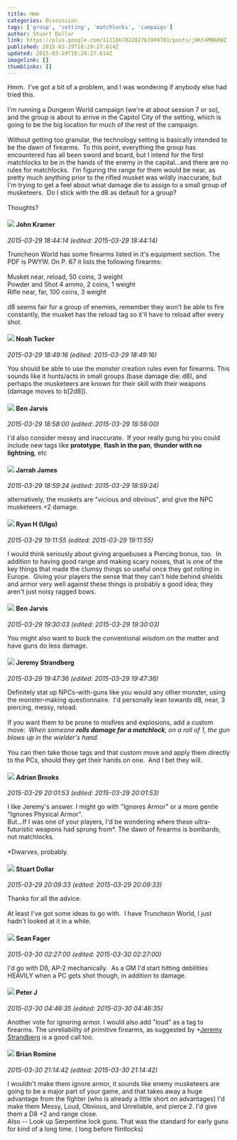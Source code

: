 ```yaml
---
title: Hmm
categories: Discussion
tags: ['group', 'setting', 'matchlocks', 'campaign']
author: Stuart Dollar
link: https://plus.google.com/111186782282761949701/posts/j8Kt4MN6RWZ
published: 2015-03-29T18:29:27.614Z
updated: 2015-03-29T18:29:27.614Z
imagelink: []
thumblinks: []
---
```


Hmm.  I&#39;ve got a bit of a problem, and I was wondering if anybody else had tried this.<br /><br />I&#39;m running a Dungeon World campaign (we&#39;re at about session 7 or so), and the group is about to arrive in the Capitol City of the setting, which is going to be the big location for much of the rest of the campaign.<br /><br />Without getting too granular, the technology setting is basically intended to be the dawn of firearms.  To this point, everything the group has encountered has all been sword and board, but I intend for the first matchlocks to be in the hands of the enemy in the capital...and there are no rules for matchlocks.  I&#39;m figuring the range for them would be near, as pretty much anything prior to the rifled musket was wildly inaccurate, but I&#39;m trying to get a feel about what damage die to assign to a small group of musketeers.  Do I stick with the d8 as default for a group?<br /><br />Thoughts?
<div id='comment z13pcbur4u2jxdvjv04cedg5qpupttebbx40k'>
  <h4><img src='{{site.baseurl}}//images/avatars/102495403722649337449_photo.jpg'> John Kramer</h4>
      <p><cite>2015-03-29 18:44:14 (edited: 2015-03-29 18:44:14)</cite></p>
        <p>Truncheon World has some firearms listed in it&#39;s equipment section. The PDF is PWYW. On P. 67 it lists the following firearms:<br /><br />Musket near, reload, 50 coins, 3 weight<br />Powder and Shot 4 ammo, 2 coins, 1 weight<br />Rifle near, far, 100 coins, 3 weight<br /><br />d8 seems fair for a group of enemies, remember they won&#39;t be able to fire constantly, the musket has the reload tag so it&#39;ll have to reload after every shot.</p>
</div>
        

<div id='comment z13pcbur4u2jxdvjv04cedg5qpupttebbx40k'>
  <h4><img src='{{site.baseurl}}//images/avatars/107427721230797057337_photo.jpg'> Noah Tucker</h4>
      <p><cite>2015-03-29 18:49:16 (edited: 2015-03-29 18:49:16)</cite></p>
        <p>You should be able to use the monster creation rules even for firearms. This sounds like it hunts/acts in small groups (base damage die: d8), and perhaps the musketeers are known for their skill with their weapons (damage moves to b[2d8]).</p>
</div>
        

<div id='comment z13pcbur4u2jxdvjv04cedg5qpupttebbx40k'>
  <h4><img src='{{site.baseurl}}//images/avatars/105095951838305103055_photo.jpg'> Ben Jarvis</h4>
      <p><cite>2015-03-29 18:58:00 (edited: 2015-03-29 18:58:00)</cite></p>
        <p>I&#39;d also consider messy and inaccurate.  If your really gung ho you could include new tags like <b>prototype</b>, <b>flash in the pan</b>, <b>thunder with no lightning</b>, etc</p>
</div>
        

<div id='comment z13pcbur4u2jxdvjv04cedg5qpupttebbx40k'>
  <h4><img src='{{site.baseurl}}//images/avatars/108001625414701725812_photo.jpg'> Jarrah James</h4>
      <p><cite>2015-03-29 18:59:24 (edited: 2015-03-29 18:59:24)</cite></p>
        <p>alternatively, the muskets are &quot;vicious and obvious&quot;, and give the NPC musketeers +2 damage. </p>
</div>
        

<div id='comment z13pcbur4u2jxdvjv04cedg5qpupttebbx40k'>
  <h4><img src='{{site.baseurl}}//images/avatars/106788142152846237230_photo.jpg'> Ryan H (Ulgo)</h4>
      <p><cite>2015-03-29 19:11:55 (edited: 2015-03-29 19:11:55)</cite></p>
        <p>I would think seriously about giving arquebuses a Piercing bonus, too.  In addition to having good range and making scary noises, that is one of the key things that made the clumsy things so useful once they got rolling in Europe.  Giving your players the sense that they can&#39;t hide behind shields and armor very well against these things is probably a good idea; they aren&#39;t just noisy ragged bows.</p>
</div>
        

<div id='comment z13pcbur4u2jxdvjv04cedg5qpupttebbx40k'>
  <h4><img src='{{site.baseurl}}//images/avatars/105095951838305103055_photo.jpg'> Ben Jarvis</h4>
      <p><cite>2015-03-29 19:30:03 (edited: 2015-03-29 19:30:03)</cite></p>
        <p>You might also want to buck the conventional wisdom on the matter and have guns do less damage.</p>
</div>
        

<div id='comment z13pcbur4u2jxdvjv04cedg5qpupttebbx40k'>
  <h4><img src='{{site.baseurl}}//images/avatars/102595580176380683252_photo.jpg'> Jeremy Strandberg</h4>
      <p><cite>2015-03-29 19:47:36 (edited: 2015-03-29 19:47:36)</cite></p>
        <p>Definitely stat up NPCs-with-guns like you would any other monster, using the monster-making questionnaire.  I&#39;d personally lean towards d8, near, 3 piercing, messy, reload. <br /><br />If you want them to be prone to misfires and explosions, add a custom move:  <i>When someone </i><b><i>rolls damage for a matchlock</i></b><i>, on a roll of 1, the gun blows up in the wielder&#39;s hand.</i><br /><br />You can then take those tags and that custom move and apply them directly to the PCs, should they get their hands on one.  And I bet they will.</p>
</div>
        

<div id='comment z13pcbur4u2jxdvjv04cedg5qpupttebbx40k'>
  <h4><img src='{{site.baseurl}}//images/avatars/108928966972117411243_photo.jpg'> Adrian Brooks</h4>
      <p><cite>2015-03-29 20:01:53 (edited: 2015-03-29 20:01:53)</cite></p>
        <p>I like Jeremy&#39;s answer. I might go with &quot;Ignores Armor&quot; or a more gentle &quot;Ignores Physical Armor&quot;.<br />But...If I was one of your players, I&#39;d be wondering where these ultra-futuristic weapons had sprung from*. The dawn of firearms is bombards, not matchlocks.<br /><br />*Dwarves, probably.</p>
</div>
        

<div id='comment z13pcbur4u2jxdvjv04cedg5qpupttebbx40k'>
  <h4><img src='{{site.baseurl}}//images/avatars/111186782282761949701_photo.jpg'> Stuart Dollar</h4>
      <p><cite>2015-03-29 20:09:33 (edited: 2015-03-29 20:09:33)</cite></p>
        <p>Thanks for all the advice.<br /><br />At least I&#39;ve got some ideas to go with.  I have Truncheon World, I just hadn&#39;t looked at it in a while.</p>
</div>
        

<div id='comment z13pcbur4u2jxdvjv04cedg5qpupttebbx40k'>
  <h4><img src='{{site.baseurl}}//images/avatars/109957662124279661127_photo.jpg'> Sean Fager</h4>
      <p><cite>2015-03-30 02:27:00 (edited: 2015-03-30 02:27:00)</cite></p>
        <p>I&#39;d go with D8, AP-2 mechanically.  As a GM I&#39;d start hitting debilities HEAVILY when a PC gets shot though, in addition to damage.</p>
</div>
        

<div id='comment z13pcbur4u2jxdvjv04cedg5qpupttebbx40k'>
  <h4><img src='{{site.baseurl}}//images/avatars/113692337653837882568_photo.jpg'> Peter J</h4>
      <p><cite>2015-03-30 04:46:35 (edited: 2015-03-30 04:46:35)</cite></p>
        <p>Another vote for ignoring armor. I would also add &quot;loud&quot; as a tag to firearms. The unreliability of primitive firearms, as suggested by <span class="proflinkWrapper"><span class="proflinkPrefix">+</span><a class="proflink" href="https://plus.google.com/102595580176380683252" oid="102595580176380683252">Jeremy Strandberg</a></span> is a good call too. </p>
</div>
        

<div id='comment z13pcbur4u2jxdvjv04cedg5qpupttebbx40k'>
  <h4><img src='{{site.baseurl}}//images/avatars/108867268510399967027_photo.jpg'> Brian Romine</h4>
      <p><cite>2015-03-30 21:14:42 (edited: 2015-03-30 21:14:42)</cite></p>
        <p>I wouldn&#39;t make them ignore armor, it sounds like enemy musketeers are going to be a major part of your game, and that takes away a huge advantage from the fighter (who is already a little short on advantages) I&#39;d make them Messy, Loud, Obvious, and Unreliable, and pierce 2. I&#39;d give them a D8 +2 and range close. <br />Also -- Look up Serpentine lock guns. That was the standard for early guns for kind of a long time. ( long before flintlocks)</p>
</div>
        